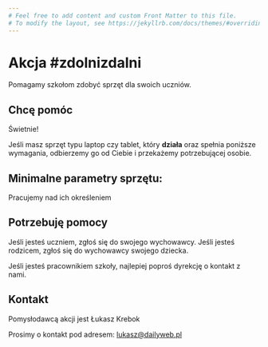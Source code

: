 ```yaml
---
# Feel free to add content and custom Front Matter to this file.
# To modify the layout, see https://jekyllrb.com/docs/themes/#overriding-theme-defaults
---
```


# Akcja #zdolnizdalni

Pomagamy szkołom zdobyć sprzęt dla swoich uczniów.

## Chcę pomóc

Świetnie!

Jeśli masz sprzęt typu laptop czy tablet, który **działa** oraz spełnia poniższe wymagania, odbierzemy go od Ciebie i przekażemy potrzebującej osobie.

## Minimalne parametry sprzętu:

Pracujemy nad ich określeniem

## Potrzebuję pomocy

Jeśli jesteś uczniem, zgłoś się do swojego wychowawcy. Jeśli jesteś rodzicem, zgłoś się do wychowawcy swojego dziecka.

Jeśli jesteś pracownikiem szkoły, najlepiej poproś dyrekcję o kontakt z nami.

## Kontakt

Pomysłodawcą akcji jest Łukasz Krebok

Prosimy o kontakt pod adresem: lukasz@dailyweb.pl


